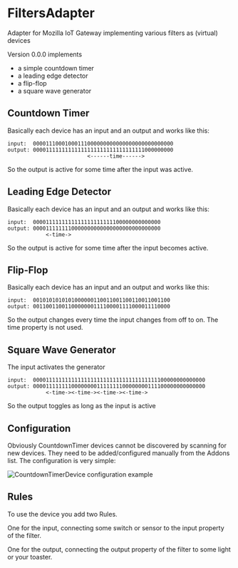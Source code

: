# FiltersAdapter
Adapter for Mozilla IoT Gateway implementing various filters as (virtual) devices

Version 0.0.0 implements
- a simple countdown timer
- a leading edge detector
- a flip-flop
- a square wave generator

## Countdown Timer
Basically each device has an input and an output and works like this:

```
input:  00001110001000111000000000000000000000000000
output: 00001111111111111111111111111111111000000000
                         <------time------>
```

So the output is active for some time after the input was active.

## Leading Edge Detector
Basically each device has an input and an output and works like this:

```
input:  0000111111111111111111111100000000000000
output: 0000111111110000000000000000000000000000
            <-time->             
```

So the output is active for some time after the input becomes active.

## Flip-Flop
Basically each device has an input and an output and works like this:

```
input:  0010101010101000000110011001100110011001100
output: 0011001100110000000111100001111000011110000
```

So the output changes every time the input changes from off to on. The time property is not used.

## Square Wave Generator
The input activates the generator

```
input:  000011111111111111111111111111111111111100000000000000
output: 000011111111000000001111111100000000111100000000000000
            <-time-><-time-><-time-><-time->             
```

So the output toggles as long as the input is active

## Configuration
Obviously CountdownTimer devices cannot be discovered by scanning for new devices. They need to be added/configured manually from the Addons list. The configuration is very simple:

![CountdownTimerDevice configuration example](https://github.com/pchri/countdown-timer-adapter/blob/master/images/configuration-example.png)

## Rules
To use the device you add two Rules.

One for the input, connecting some switch or sensor to the input property of the filter.

One for the output, connecting the output property of the filter to some light or your toaster.